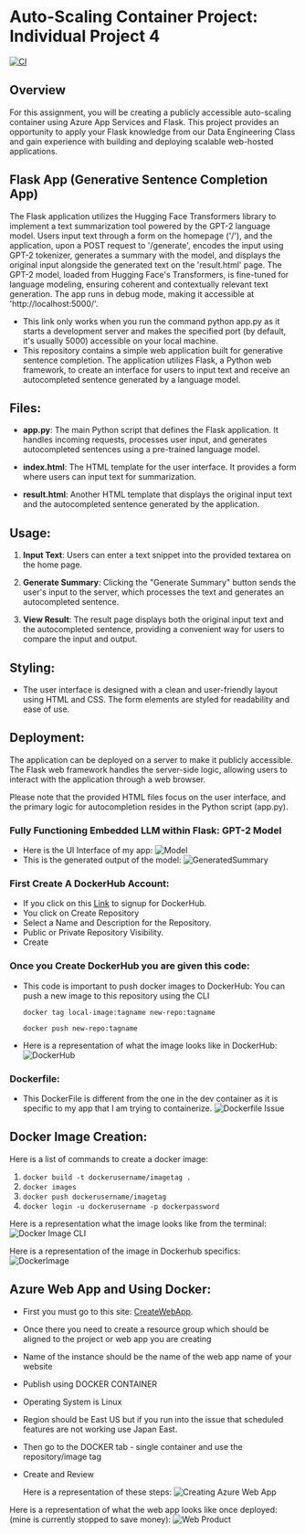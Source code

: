 # Auto-Scaling Container Project: Individual Project 4
[![CI](https://github.com/simrunsharma/Individual_Project_4/actions/workflows/cicd.yml/badge.svg)](https://github.com/simrunsharma/Individual_Project_4/actions/workflows/cicd.yml)

## Overview

For this assignment, you will be creating a publicly accessible auto-scaling container using Azure App Services and Flask. This project provides an opportunity to apply your Flask knowledge from our Data Engineering Class and gain experience with building and deploying scalable web-hosted applications.

## Flask App (Generative Sentence Completion App)
The Flask application utilizes the Hugging Face Transformers library to implement a text summarization tool powered by the GPT-2 language model. Users input text through a form on the homepage ('/'), and the application, upon a POST request to '/generate', encodes the input using GPT-2 tokenizer, generates a summary with the model, and displays the original input alongside the generated text on the 'result.html' page. The GPT-2 model, loaded from Hugging Face's Transformers, is fine-tuned for language modeling, ensuring coherent and contextually relevant text generation. The app runs in debug mode, making it accessible at 'http://localhost:5000/'. 
- This link only works when you run the command python app.py as it starts a development server and makes the specified port (by default, it's usually 5000) accessible on your local machine.
- This repository contains a simple web application built for generative sentence completion. The application utilizes Flask, a Python web framework, to create an interface for users to input text and receive an autocompleted sentence generated by a language model.

## Files:

- **app.py**: The main Python script that defines the Flask application. It handles incoming requests, processes user input, and generates autocompleted sentences using a pre-trained language model.

- **index.html**: The HTML template for the user interface. It provides a form where users can input text for summarization.

- **result.html**: Another HTML template that displays the original input text and the autocompleted sentence generated by the application.

## Usage:

1. **Input Text**: Users can enter a text snippet into the provided textarea on the home page.

2. **Generate Summary**: Clicking the "Generate Summary" button sends the user's input to the server, which processes the text and generates an autocompleted sentence.

3. **View Result**: The result page displays both the original input text and the autocompleted sentence, providing a convenient way for users to compare the input and output.

## Styling:

- The user interface is designed with a clean and user-friendly layout using HTML and CSS. The form elements are styled for readability and ease of use.

## Deployment:

The application can be deployed on a server to make it publicly accessible. The Flask web framework handles the server-side logic, allowing users to interact with the application through a web browser.

Please note that the provided HTML files focus on the user interface, and the primary logic for autocompletion resides in the Python script (app.py).


### Fully Functioning Embedded LLM within Flask: GPT-2 Model
- Here is the UI Interface of my app:
![Model](https://private-user-images.githubusercontent.com/141798228/289319591-bf508209-e731-4728-b7cb-f954ccdc0b3c.png?jwt=eyJhbGciOiJIUzI1NiIsInR5cCI6IkpXVCJ9.eyJpc3MiOiJnaXRodWIuY29tIiwiYXVkIjoicmF3LmdpdGh1YnVzZXJjb250ZW50LmNvbSIsImtleSI6ImtleTEiLCJleHAiOjE3MDIxNjU4MzIsIm5iZiI6MTcwMjE2NTUzMiwicGF0aCI6Ii8xNDE3OTgyMjgvMjg5MzE5NTkxLWJmNTA4MjA5LWU3MzEtNDcyOC1iN2NiLWY5NTRjY2RjMGIzYy5wbmc_WC1BbXotQWxnb3JpdGhtPUFXUzQtSE1BQy1TSEEyNTYmWC1BbXotQ3JlZGVudGlhbD1BS0lBSVdOSllBWDRDU1ZFSDUzQSUyRjIwMjMxMjA5JTJGdXMtZWFzdC0xJTJGczMlMkZhd3M0X3JlcXVlc3QmWC1BbXotRGF0ZT0yMDIzMTIwOVQyMzQ1MzJaJlgtQW16LUV4cGlyZXM9MzAwJlgtQW16LVNpZ25hdHVyZT01OWM0MDlkNDJhZTEzOTdjN2Y3MjRlOWJhM2VmMGY2MmRhNjllNGE2YzZmNjE5NjhkNzgwMTg3ZjI1MzgyZjJjJlgtQW16LVNpZ25lZEhlYWRlcnM9aG9zdCZhY3Rvcl9pZD0wJmtleV9pZD0wJnJlcG9faWQ9MCJ9.6KP9BxljIXEqSh3U-6byM292HlINf12R85IJu9ALxdA)
- This is the generated output of the model:
  ![GeneratedSummary](https://private-user-images.githubusercontent.com/141798228/289319882-cd2b465c-f5bd-492a-bf4e-30f469ae5b33.png?jwt=eyJhbGciOiJIUzI1NiIsInR5cCI6IkpXVCJ9.eyJpc3MiOiJnaXRodWIuY29tIiwiYXVkIjoicmF3LmdpdGh1YnVzZXJjb250ZW50LmNvbSIsImtleSI6ImtleTEiLCJleHAiOjE3MDIxNjU5MzcsIm5iZiI6MTcwMjE2NTYzNywicGF0aCI6Ii8xNDE3OTgyMjgvMjg5MzE5ODgyLWNkMmI0NjVjLWY1YmQtNDkyYS1iZjRlLTMwZjQ2OWFlNWIzMy5wbmc_WC1BbXotQWxnb3JpdGhtPUFXUzQtSE1BQy1TSEEyNTYmWC1BbXotQ3JlZGVudGlhbD1BS0lBSVdOSllBWDRDU1ZFSDUzQSUyRjIwMjMxMjA5JTJGdXMtZWFzdC0xJTJGczMlMkZhd3M0X3JlcXVlc3QmWC1BbXotRGF0ZT0yMDIzMTIwOVQyMzQ3MTdaJlgtQW16LUV4cGlyZXM9MzAwJlgtQW16LVNpZ25hdHVyZT1kNTY4YmZmNjYyMDNhNzExZGRjNTdjMGNlYTkwZmRmYzliMjQwMjEwZWJhODM3YWFiZDE5N2JiYjBhYmZjMTg1JlgtQW16LVNpZ25lZEhlYWRlcnM9aG9zdCZhY3Rvcl9pZD0wJmtleV9pZD0wJnJlcG9faWQ9MCJ9.R-3t1UCKfSOKNMHbkTSinUHQvFZj4Q2cgnKFHnMaA1s)


### First Create A DockerHub Account: 

- If you click on this [Link](https://hub.docker.com/signup) to signup for DockerHub.
- You click on Create Repository
- Select a Name and Description for the Repository.
- Public or Private Repository Visibility.
- Create

### Once you Create DockerHub you are given this code:
- This code is important to push docker images to DockerHub: You can push a new image to this repository using the CLI
  ```
  docker tag local-image:tagname new-repo:tagname
  ```
  ```
  docker push new-repo:tagname
  ```
- Here is a representation of what the image looks like in DockerHub:
  ![DockerHub](https://private-user-images.githubusercontent.com/141798228/289317857-24210a70-9351-40c4-8567-8cfed9db9424.png?jwt=eyJhbGciOiJIUzI1NiIsInR5cCI6IkpXVCJ9.eyJpc3MiOiJnaXRodWIuY29tIiwiYXVkIjoicmF3LmdpdGh1YnVzZXJjb250ZW50LmNvbSIsImtleSI6ImtleTEiLCJleHAiOjE3MDIxNjQ3MzMsIm5iZiI6MTcwMjE2NDQzMywicGF0aCI6Ii8xNDE3OTgyMjgvMjg5MzE3ODU3LTI0MjEwYTcwLTkzNTEtNDBjNC04NTY3LThjZmVkOWRiOTQyNC5wbmc_WC1BbXotQWxnb3JpdGhtPUFXUzQtSE1BQy1TSEEyNTYmWC1BbXotQ3JlZGVudGlhbD1BS0lBSVdOSllBWDRDU1ZFSDUzQSUyRjIwMjMxMjA5JTJGdXMtZWFzdC0xJTJGczMlMkZhd3M0X3JlcXVlc3QmWC1BbXotRGF0ZT0yMDIzMTIwOVQyMzI3MTNaJlgtQW16LUV4cGlyZXM9MzAwJlgtQW16LVNpZ25hdHVyZT01ZjFhOTQ3NWRmMmQzODFiNTQ4YjViMWRmY2Q2YTIyNjQwZTdhYjNmNTVmZmU3ZDM0OTMxZjQ5OTgxMmRmOGQwJlgtQW16LVNpZ25lZEhlYWRlcnM9aG9zdCZhY3Rvcl9pZD0wJmtleV9pZD0wJnJlcG9faWQ9MCJ9.QbY_yv3mBT26AKzrbfwbzlXUAvnT5NnSQxQkMUZPU54)

### Dockerfile:
- This DockerFile is different from the one in the dev container as it is specific to my app that I am trying to containerize.
  ![Dockerfile Issue](https://private-user-images.githubusercontent.com/141798228/289317528-04664e46-80a5-4f5c-8656-88dcd8def1d7.png?jwt=eyJhbGciOiJIUzI1NiIsInR5cCI6IkpXVCJ9.eyJpc3MiOiJnaXRodWIuY29tIiwiYXVkIjoicmF3LmdpdGh1YnVzZXJjb250ZW50LmNvbSIsImtleSI6ImtleTEiLCJleHAiOjE3MDIxNjQ0NDAsIm5iZiI6MTcwMjE2NDE0MCwicGF0aCI6Ii8xNDE3OTgyMjgvMjg5MzE3NTI4LTA0NjY0ZTQ2LTgwYTUtNGY1Yy04NjU2LTg4ZGNkOGRlZjFkNy5wbmc_WC1BbXotQWxnb3JpdGhtPUFXUzQtSE1BQy1TSEEyNTYmWC1BbXotQ3JlZGVudGlhbD1BS0lBSVdOSllBWDRDU1ZFSDUzQSUyRjIwMjMxMjA5JTJGdXMtZWFzdC0xJTJGczMlMkZhd3M0X3JlcXVlc3QmWC1BbXotRGF0ZT0yMDIzMTIwOVQyMzIyMjBaJlgtQW16LUV4cGlyZXM9MzAwJlgtQW16LVNpZ25hdHVyZT1lMGZkMThkMWMwOWRkMzAwNjMxNjZmZWQ2ZGUzZmU1OTVhOGE5YTgwZGY4MjMyZjcyNDZiMzNiODc1NDMwODE3JlgtQW16LVNpZ25lZEhlYWRlcnM9aG9zdCZhY3Rvcl9pZD0wJmtleV9pZD0wJnJlcG9faWQ9MCJ9.Cgg49iR4t1ll5HcmBrzB8gp53KGgq_D7K81VZJh7BOE)

## Docker Image Creation:
Here is a list of commands to create a docker image:
1. ``` docker build -t dockerusername/imagetag . ```
2. ```docker images ```
3. ``` docker push dockerusername/imagetag ```
4. ``` docker login -u dockerusername -p dockerpassword ```

Here is a representation what the image looks like from the terminal: 
![Docker Image CLI](https://private-user-images.githubusercontent.com/141798228/289317888-eacbc468-0134-46a6-a541-9771fe38e451.png?jwt=eyJhbGciOiJIUzI1NiIsInR5cCI6IkpXVCJ9.eyJpc3MiOiJnaXRodWIuY29tIiwiYXVkIjoicmF3LmdpdGh1YnVzZXJjb250ZW50LmNvbSIsImtleSI6ImtleTEiLCJleHAiOjE3MDIxNjQ3NjQsIm5iZiI6MTcwMjE2NDQ2NCwicGF0aCI6Ii8xNDE3OTgyMjgvMjg5MzE3ODg4LWVhY2JjNDY4LTAxMzQtNDZhNi1hNTQxLTk3NzFmZTM4ZTQ1MS5wbmc_WC1BbXotQWxnb3JpdGhtPUFXUzQtSE1BQy1TSEEyNTYmWC1BbXotQ3JlZGVudGlhbD1BS0lBSVdOSllBWDRDU1ZFSDUzQSUyRjIwMjMxMjA5JTJGdXMtZWFzdC0xJTJGczMlMkZhd3M0X3JlcXVlc3QmWC1BbXotRGF0ZT0yMDIzMTIwOVQyMzI3NDRaJlgtQW16LUV4cGlyZXM9MzAwJlgtQW16LVNpZ25hdHVyZT04ZGRlOGE5YmUzYmEyYTJjM2UzOGMxMjM4NTgxMjZkMDgxODIzOTgyOGZiNzczYTk3OWY2ZjlhMjlmMWZiNGRlJlgtQW16LVNpZ25lZEhlYWRlcnM9aG9zdCZhY3Rvcl9pZD0wJmtleV9pZD0wJnJlcG9faWQ9MCJ9.Rhz7gfsqMivtzhHQz7UHA8D4eMASaPNiCyCZ_uT8QC4)

Here is a representation of the image in Dockerhub specifics: 
![DockerImage](https://private-user-images.githubusercontent.com/141798228/289317981-fcbf55e9-4c3d-4d0e-bc79-3188647f0d4b.png?jwt=eyJhbGciOiJIUzI1NiIsInR5cCI6IkpXVCJ9.eyJpc3MiOiJnaXRodWIuY29tIiwiYXVkIjoicmF3LmdpdGh1YnVzZXJjb250ZW50LmNvbSIsImtleSI6ImtleTEiLCJleHAiOjE3MDIxNjQ4MzUsIm5iZiI6MTcwMjE2NDUzNSwicGF0aCI6Ii8xNDE3OTgyMjgvMjg5MzE3OTgxLWZjYmY1NWU5LTRjM2QtNGQwZS1iYzc5LTMxODg2NDdmMGQ0Yi5wbmc_WC1BbXotQWxnb3JpdGhtPUFXUzQtSE1BQy1TSEEyNTYmWC1BbXotQ3JlZGVudGlhbD1BS0lBSVdOSllBWDRDU1ZFSDUzQSUyRjIwMjMxMjA5JTJGdXMtZWFzdC0xJTJGczMlMkZhd3M0X3JlcXVlc3QmWC1BbXotRGF0ZT0yMDIzMTIwOVQyMzI4NTVaJlgtQW16LUV4cGlyZXM9MzAwJlgtQW16LVNpZ25hdHVyZT0zMDZiNGY0ZTcxYjM0MGIxZWY4OWY1ZjhjZmE2NTQzZjRjODg4NTBlYTlhMmZkYmU0OTBkZTg5ZThkNWExNTdiJlgtQW16LVNpZ25lZEhlYWRlcnM9aG9zdCZhY3Rvcl9pZD0wJmtleV9pZD0wJnJlcG9faWQ9MCJ9.PH5um6H6Dm8KndVvzvgLjIjjoUGvRm7pWXIKa3ZetX0)


## Azure Web App and Using Docker:
- First you must go to this site: [CreateWebApp](https://portal.azure.com/#create/Microsoft.WebSite).
- Once there you need to create a resource group which should be aligned to the project or web app you are creating
- Name of the instance should be the name of the web app name of your website
- Publish using DOCKER CONTAINER
- Operating System is Linux
- Region should be East US but if you run into the issue that scheduled features are not working use Japan East.
- Then go to the DOCKER tab - single container and use the repository/image tag
- Create and Review

  Here is a representation of these steps:
  ![Creating Azure Web App](https://private-user-images.githubusercontent.com/141798228/289318033-8fb57265-6dbe-4335-903b-343dac0f94e9.png?jwt=eyJhbGciOiJIUzI1NiIsInR5cCI6IkpXVCJ9.eyJpc3MiOiJnaXRodWIuY29tIiwiYXVkIjoicmF3LmdpdGh1YnVzZXJjb250ZW50LmNvbSIsImtleSI6ImtleTEiLCJleHAiOjE3MDIxNjQ5MDYsIm5iZiI6MTcwMjE2NDYwNiwicGF0aCI6Ii8xNDE3OTgyMjgvMjg5MzE4MDMzLThmYjU3MjY1LTZkYmUtNDMzNS05MDNiLTM0M2RhYzBmOTRlOS5wbmc_WC1BbXotQWxnb3JpdGhtPUFXUzQtSE1BQy1TSEEyNTYmWC1BbXotQ3JlZGVudGlhbD1BS0lBSVdOSllBWDRDU1ZFSDUzQSUyRjIwMjMxMjA5JTJGdXMtZWFzdC0xJTJGczMlMkZhd3M0X3JlcXVlc3QmWC1BbXotRGF0ZT0yMDIzMTIwOVQyMzMwMDZaJlgtQW16LUV4cGlyZXM9MzAwJlgtQW16LVNpZ25hdHVyZT1iNWM0N2YzZjY1MTBjNzY4ZjE3Yzg5NDYzNWE3MzM1NmNhOTU3ZDI3ZDZlODZhZDE0ODZhNDk2ZDlmZWYwYWU5JlgtQW16LVNpZ25lZEhlYWRlcnM9aG9zdCZhY3Rvcl9pZD0wJmtleV9pZD0wJnJlcG9faWQ9MCJ9.ZMDqjhQbIvMWN2t1swShUHy7Ls6H-I-ogvdONVLsItI)

Here is a representation of what the web app looks like once deployed:(mine is currently stopped to save money):
![Web Product](https://private-user-images.githubusercontent.com/141798228/289318073-af4f154f-74f2-43a6-9c63-5e5aa9e136f6.png?jwt=eyJhbGciOiJIUzI1NiIsInR5cCI6IkpXVCJ9.eyJpc3MiOiJnaXRodWIuY29tIiwiYXVkIjoicmF3LmdpdGh1YnVzZXJjb250ZW50LmNvbSIsImtleSI6ImtleTEiLCJleHAiOjE3MDIxNjQ5NTMsIm5iZiI6MTcwMjE2NDY1MywicGF0aCI6Ii8xNDE3OTgyMjgvMjg5MzE4MDczLWFmNGYxNTRmLTc0ZjItNDNhNi05YzYzLTVlNWFhOWUxMzZmNi5wbmc_WC1BbXotQWxnb3JpdGhtPUFXUzQtSE1BQy1TSEEyNTYmWC1BbXotQ3JlZGVudGlhbD1BS0lBSVdOSllBWDRDU1ZFSDUzQSUyRjIwMjMxMjA5JTJGdXMtZWFzdC0xJTJGczMlMkZhd3M0X3JlcXVlc3QmWC1BbXotRGF0ZT0yMDIzMTIwOVQyMzMwNTNaJlgtQW16LUV4cGlyZXM9MzAwJlgtQW16LVNpZ25hdHVyZT04N2I2NTg2NGZmYTkyNWQ4YjdkMzgyNzM4ZmM3MDgwMTllMGU1ZjA1NDk5NmI2YmJhMmEzYTM2NDBlMjIwMjMzJlgtQW16LVNpZ25lZEhlYWRlcnM9aG9zdCZhY3Rvcl9pZD0wJmtleV9pZD0wJnJlcG9faWQ9MCJ9.Hpr7iPmG7xoDAjyWXJNVArE1wElXK2QNnoMywJbIbB4)

